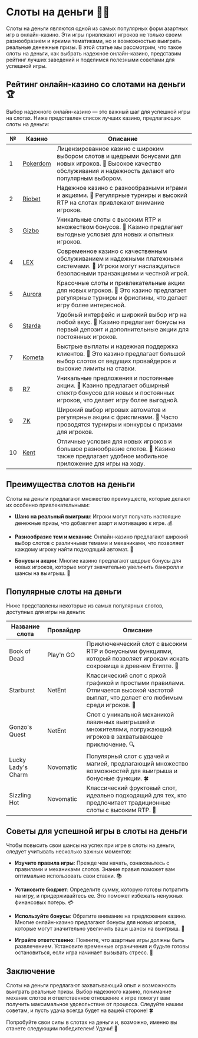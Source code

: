 # Слоты на деньги 🎰💵

Слоты на деньги являются одной из самых популярных форм азартных игр в онлайн-казино. Эти игры привлекают игроков не только своим разнообразием и яркими тематиками, но и возможностью выиграть реальные денежные призы. В этой статье мы рассмотрим, что такое слоты на деньги, как выбрать надежное онлайн-казино, представим рейтинг лучших заведений и поделимся полезными советами для успешной игры.

## Рейтинг онлайн-казино со слотами на деньги 🏆

Выбор надежного онлайн-казино — это важный шаг для успешной игры на слотах. Ниже представлен список лучших казино, предлагающих слоты на деньги:

| №  | Казино        | Описание                                                     |
|----|---------------|--------------------------------------------------------------|
| 1  | [Pokerdom](https://brandplay.link/4k77v2yx)   | Лицензированное казино с широким выбором слотов и щедрыми бонусами для новых игроков. 🌟 Высокое качество обслуживания и надежность делают его популярным выбором.    |
| 2  | [Riobet](https://brandplay.link/7xBLTPyj)      | Надежное казино с разнообразными играми и акциями. 🎊 Регулярные турниры и высокий RTP на слотах привлекают внимание игроков.      |
| 3  | [Gizbo](https://brandplay.link/bprXw4YV)       | Уникальные слоты с высоким RTP и множеством бонусов. 🎁 Казино предлагает выгодные условия для новых и опытных игроков.                         |
| 4  | [LEX](https://brandplay.link/zW4hdDFV)         | Современное казино с качественным обслуживанием и надежными платежными системами. 💎 Игроки могут наслаждаться безопасными транзакциями и честной игрой.         |
| 5  | [Aurora](https://10trafic-stat2.com/click/668546556bcc6313411604bd/6766/13032/subaccount) | Красочные слоты и привлекательные акции для новых игроков. 🌈 Это казино предлагает регулярные турниры и фриспины, что делает игру более интересной.              |
| 6  | [Starda](https://brandplay.link/fB7xwRFL)      | Удобный интерфейс и широкий выбор игр на любой вкус. 🎲 Казино предлагает бонусы на первый депозит и дополнительные акции для постоянных игроков.          |
| 7  | [Kometa](https://brandplay.link/8ZymQJV8)      | Быстрые выплаты и надежная поддержка клиентов. 🌌 Это казино предлагает большой выбор слотов от ведущих провайдеров и высокие лимиты на ставки.             |
| 8  | [R7](https://brandplay.link/bMd3Yjsw)          | Уникальные предложения и постоянные акции. 🎀 Казино предлагает обширный спектр бонусов для новых и постоянных игроков, что делает игру более выгодной.                 |
| 9  | [7K](https://brandplay.link/BvQyFShp)          | Широкий выбор игровых автоматов и регулярные акции с фриспинами. 💫 Часто проводятся турниры и конкурсы с призами для игроков.               |
| 10 | [Kent](https://brandplay.link/Fv2WP3js)        | Отличные условия для новых игроков и большое разнообразие слотов. 📱 Казино также предлагает удобное мобильное приложение для игры на ходу.          |

## Преимущества слотов на деньги

Слоты на деньги предлагают множество преимуществ, которые делают их особенно привлекательными:

- **Шанс на реальный выигрыш**: Игроки могут получать настоящие денежные призы, что добавляет азарт и мотивацию к игре. 💰

- **Разнообразие тем и механик**: Онлайн-казино предлагают широкий выбор слотов с различными темами и механиками, что позволяет каждому игроку найти подходящий автомат. 🎡

- **Бонусы и акции**: Многие казино предлагают щедрые бонусы для новых игроков, которые могут значительно увеличить банкролл и шансы на выигрыш. 🎉

## Популярные слоты на деньги

Ниже представлены некоторые из самых популярных слотов, доступных для игры на деньги:

| Название слота     | Провайдер        | Описание                                                     |
|--------------------|------------------|--------------------------------------------------------------|
| Book of Dead       | Play'n GO         | Приключенческий слот с высоким RTP и бонусными функциями, который позволяет игрокам искать сокровища в древнем Египте. 📜    |
| Starburst          | NetEnt            | Классический слот с яркой графикой и простыми правилами. Отличается высокой частотой выплат, что делает его любимым среди игроков. 🌟     |
| Gonzo's Quest      | NetEnt            | Слот с уникальной механикой лавинных выигрышей и множителями, погружающий игроков в захватывающее приключение. 🔍 |
| Lucky Lady's Charm | Novomatic         | Популярный слот с удачей и магией, предлагающий множество возможностей для выигрыша и бонусные функции. 🍀    |
| Sizzling Hot       | Novomatic         | Классический фруктовый слот, идеально подходящий для тех, кто предпочитает традиционные слоты с высоким RTP. 🍉 |

## Советы для успешной игры в слоты на деньги

Чтобы повысить свои шансы на успех при игре в слоты на деньги, следует учитывать несколько важных моментов:

- **Изучите правила игры**: Прежде чем начать, ознакомьтесь с правилами и механиками слотов. Знание правил поможет вам оптимально использовать свои ставки. 📚

- **Установите бюджет**: Определите сумму, которую готовы потратить на игру, и придерживайтесь ее. Это поможет избежать ненужных финансовых потерь. 💳

- **Используйте бонусы**: Обратите внимание на предложения казино. Многие онлайн-казино предлагают бонусы для новых игроков, которые могут значительно увеличить ваши шансы на выигрыш. 🎊

- **Играйте ответственно**: Помните, что азартные игры должны быть развлечением. Установите временные ограничения и будьте готовы остановиться, если игра начинает вызывать стресс. 🚦

## Заключение

Слоты на деньги предлагают захватывающий опыт и возможность выиграть реальные призы. Выбор надежного казино, понимание механик слотов и ответственное отношение к игре помогут вам получить максимальное удовольствие от процесса. Следуйте нашим советам, и пусть удача всегда будет на вашей стороне! 🍀

Попробуйте свои силы в слотах на деньги и, возможно, именно вы станете следующим победителем! Удачи! 🎉
